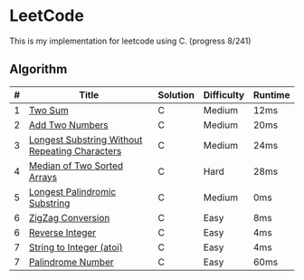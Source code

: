 LeetCode
========
This is my implementation for leetcode using C. (progress 8/241)

## Algorithm

| # | Title | Solution | Difficulty | Runtime |
|---|-------|----------|------------|---------|
|1  | [Two Sum](https://leetcode.com/problems/two-sum/) | C | Medium | 12ms |
|2  | [Add Two Numbers](https://leetcode.com/problems/add-two-numbers/) | C | Medium | 20ms |
|3  | [Longest Substring Without Repeating Characters](https://leetcode.com/problems/longest-substring-without-repeating-characters/) | C | Medium | 24ms |
|4  | [Median of Two Sorted Arrays](https://leetcode.com/problems/median-of-two-sorted-arrays/) | C | Hard | 28ms |
|5  | [Longest Palindromic Substring](https://leetcode.com/problems/longest-palindromic-substring/) | C | Medium | 0ms |
|6  | [ZigZag Conversion](https://leetcode.com/problems/zigzag-conversion/) | C | Easy | 8ms |
|6  | [Reverse Integer](https://leetcode.com/problems/reverse-integer/) | C | Easy | 4ms |
|7  | [String to Integer (atoi)](https://leetcode.com/problems/string-to-integer-atoi/) | C | Easy | 4ms |
|7  | [Palindrome Number](https://leetcode.com/problems/palindrome-number/) | C | Easy | 60ms |
